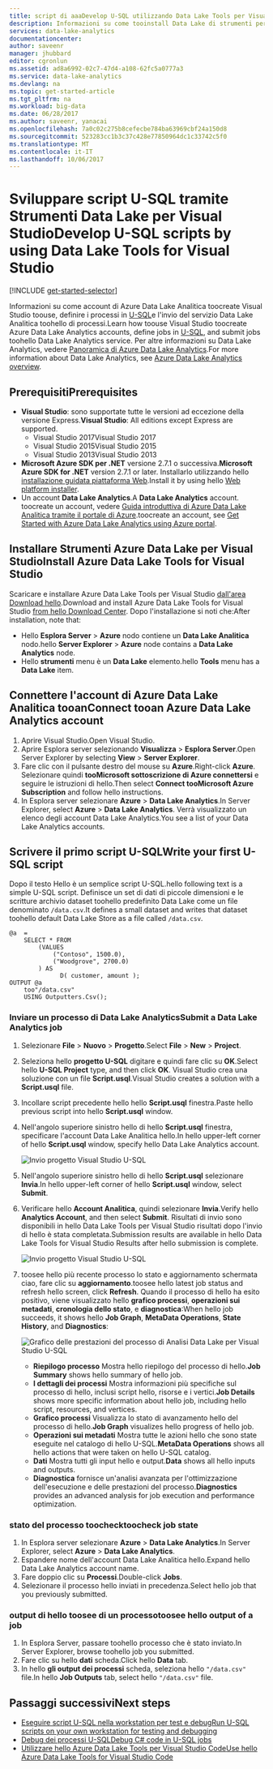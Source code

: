 ```yaml
---
title: script di aaaDevelop U-SQL utilizzando Data Lake Tools per Visual Studio | Documenti Microsoft
description: Informazioni su come tooinstall Data Lake di strumenti per Visual Studio e come toodevelop e testare script U-SQL.
services: data-lake-analytics
documentationcenter: 
author: saveenr
manager: jhubbard
editor: cgronlun
ms.assetid: ad8a6992-02c7-47d4-a108-62fc5a0777a3
ms.service: data-lake-analytics
ms.devlang: na
ms.topic: get-started-article
ms.tgt_pltfrm: na
ms.workload: big-data
ms.date: 06/28/2017
ms.author: saveenr, yanacai
ms.openlocfilehash: 7a0c02c275b8cefecbe784ba63969cbf24a150d8
ms.sourcegitcommit: 523283cc1b3c37c428e77850964dc1c33742c5f0
ms.translationtype: MT
ms.contentlocale: it-IT
ms.lasthandoff: 10/06/2017
---
```

# <a name="develop-u-sql-scripts-by-using-data-lake-tools-for-visual-studio"></a><span data-ttu-id="d5858-103">Sviluppare script U-SQL tramite Strumenti Data Lake per Visual Studio</span><span class="sxs-lookup"><span data-stu-id="d5858-103">Develop U-SQL scripts by using Data Lake Tools for Visual Studio</span></span>
[!INCLUDE [get-started-selector](../../includes/data-lake-analytics-selector-get-started.md)]


<span data-ttu-id="d5858-104">Informazioni su come account di Azure Data Lake Analitica toocreate Visual Studio toouse, definire i processi in [U-SQL](data-lake-analytics-u-sql-get-started.md)e l'invio del servizio Data Lake Analitica toohello di processi.</span><span class="sxs-lookup"><span data-stu-id="d5858-104">Learn how toouse Visual Studio toocreate Azure Data Lake Analytics accounts, define jobs in [U-SQL](data-lake-analytics-u-sql-get-started.md), and submit jobs toohello Data Lake Analytics service.</span></span> <span data-ttu-id="d5858-105">Per altre informazioni su Data Lake Analytics, vedere [Panoramica di Azure Data Lake Analytics](data-lake-analytics-overview.md).</span><span class="sxs-lookup"><span data-stu-id="d5858-105">For more information about Data Lake Analytics, see [Azure Data Lake Analytics overview](data-lake-analytics-overview.md).</span></span>


## <a name="prerequisites"></a><span data-ttu-id="d5858-106">Prerequisiti</span><span class="sxs-lookup"><span data-stu-id="d5858-106">Prerequisites</span></span>

* <span data-ttu-id="d5858-107">**Visual Studio**: sono supportate tutte le versioni ad eccezione della versione Express.</span><span class="sxs-lookup"><span data-stu-id="d5858-107">**Visual Studio**: All editions except Express are supported.</span></span>
    * <span data-ttu-id="d5858-108">Visual Studio 2017</span><span class="sxs-lookup"><span data-stu-id="d5858-108">Visual Studio 2017</span></span>
    * <span data-ttu-id="d5858-109">Visual Studio 2015</span><span class="sxs-lookup"><span data-stu-id="d5858-109">Visual Studio 2015</span></span>
    * <span data-ttu-id="d5858-110">Visual Studio 2013</span><span class="sxs-lookup"><span data-stu-id="d5858-110">Visual Studio 2013</span></span>
* <span data-ttu-id="d5858-111">**Microsoft Azure SDK per .NET** versione 2.7.1 o successiva.</span><span class="sxs-lookup"><span data-stu-id="d5858-111">**Microsoft Azure SDK for .NET** version 2.7.1 or later.</span></span>  <span data-ttu-id="d5858-112">Installarlo utilizzando hello [installazione guidata piattaforma Web](http://www.microsoft.com/web/downloads/platform.aspx).</span><span class="sxs-lookup"><span data-stu-id="d5858-112">Install it by using hello [Web platform installer](http://www.microsoft.com/web/downloads/platform.aspx).</span></span>
* <span data-ttu-id="d5858-113">Un account **Data Lake Analytics**.</span><span class="sxs-lookup"><span data-stu-id="d5858-113">A **Data Lake Analytics** account.</span></span> <span data-ttu-id="d5858-114">toocreate un account, vedere [Guida introduttiva di Azure Data Lake Analitica tramite il portale di Azure](data-lake-analytics-get-started-portal.md).</span><span class="sxs-lookup"><span data-stu-id="d5858-114">toocreate an account, see [Get Started with Azure Data Lake Analytics using Azure portal](data-lake-analytics-get-started-portal.md).</span></span>

## <a name="install-azure-data-lake-tools-for-visual-studio"></a><span data-ttu-id="d5858-115">Installare Strumenti Azure Data Lake per Visual Studio</span><span class="sxs-lookup"><span data-stu-id="d5858-115">Install Azure Data Lake Tools for Visual Studio</span></span> 

<span data-ttu-id="d5858-116">Scaricare e installare Azure Data Lake Tools per Visual Studio [dall'area Download hello](http://aka.ms/adltoolsvs).</span><span class="sxs-lookup"><span data-stu-id="d5858-116">Download and install Azure Data Lake Tools for Visual Studio [from hello Download Center](http://aka.ms/adltoolsvs).</span></span> <span data-ttu-id="d5858-117">Dopo l'installazione si noti che:</span><span class="sxs-lookup"><span data-stu-id="d5858-117">After installation, note that:</span></span>
* <span data-ttu-id="d5858-118">Hello **Esplora Server** > **Azure** nodo contiene un **Data Lake Analitica** nodo.</span><span class="sxs-lookup"><span data-stu-id="d5858-118">hello **Server Explorer** > **Azure** node contains a **Data Lake Analytics** node.</span></span> 
* <span data-ttu-id="d5858-119">Hello **strumenti** menu è un **Data Lake** elemento.</span><span class="sxs-lookup"><span data-stu-id="d5858-119">hello **Tools** menu has a **Data Lake** item.</span></span>

## <a name="connect-tooan-azure-data-lake-analytics-account"></a><span data-ttu-id="d5858-120">Connettere l'account di Azure Data Lake Analitica tooan</span><span class="sxs-lookup"><span data-stu-id="d5858-120">Connect tooan Azure Data Lake Analytics account</span></span>

1. <span data-ttu-id="d5858-121">Aprire Visual Studio.</span><span class="sxs-lookup"><span data-stu-id="d5858-121">Open Visual Studio.</span></span>
2. <span data-ttu-id="d5858-122">Aprire Esplora server selezionando **Visualizza** > **Esplora Server**.</span><span class="sxs-lookup"><span data-stu-id="d5858-122">Open Server Explorer by selecting **View** > **Server Explorer**.</span></span>
3. <span data-ttu-id="d5858-123">Fare clic con il pulsante destro del mouse su **Azure**.</span><span class="sxs-lookup"><span data-stu-id="d5858-123">Right-click **Azure**.</span></span> <span data-ttu-id="d5858-124">Selezionare quindi **tooMicrosoft sottoscrizione di Azure connettersi** e seguire le istruzioni di hello.</span><span class="sxs-lookup"><span data-stu-id="d5858-124">Then select **Connect tooMicrosoft Azure Subscription** and follow hello instructions.</span></span>
4. <span data-ttu-id="d5858-125">In Esplora server selezionare **Azure** > **Data Lake Analytics**.</span><span class="sxs-lookup"><span data-stu-id="d5858-125">In Server Explorer, select **Azure** > **Data Lake Analytics**.</span></span> <span data-ttu-id="d5858-126">Verrà visualizzato un elenco degli account Data Lake Analytics.</span><span class="sxs-lookup"><span data-stu-id="d5858-126">You see a list of your Data Lake Analytics accounts.</span></span>


## <a name="write-your-first-u-sql-script"></a><span data-ttu-id="d5858-127">Scrivere il primo script U-SQL</span><span class="sxs-lookup"><span data-stu-id="d5858-127">Write your first U-SQL script</span></span>

<span data-ttu-id="d5858-128">Dopo il testo Hello è un semplice script U-SQL.</span><span class="sxs-lookup"><span data-stu-id="d5858-128">hello following text is a simple U-SQL script.</span></span> <span data-ttu-id="d5858-129">Definisce un set di dati di piccole dimensioni e le scritture archivio dataset toohello predefinito Data Lake come un file denominato `/data.csv`.</span><span class="sxs-lookup"><span data-stu-id="d5858-129">It defines a small dataset and writes that dataset toohello default Data Lake Store as a file called `/data.csv`.</span></span>

```
@a  = 
    SELECT * FROM 
        (VALUES
            ("Contoso", 1500.0),
            ("Woodgrove", 2700.0)
        ) AS 
              D( customer, amount );
OUTPUT @a
    too"/data.csv"
    USING Outputters.Csv();
```

### <a name="submit-a-data-lake-analytics-job"></a><span data-ttu-id="d5858-130">Inviare un processo di Data Lake Analytics</span><span class="sxs-lookup"><span data-stu-id="d5858-130">Submit a Data Lake Analytics job</span></span>

1. <span data-ttu-id="d5858-131">Selezionare **File** > **Nuovo** > **Progetto**.</span><span class="sxs-lookup"><span data-stu-id="d5858-131">Select **File** > **New** > **Project**.</span></span>

2. <span data-ttu-id="d5858-132">Seleziona hello **progetto U-SQL** digitare e quindi fare clic su **OK**.</span><span class="sxs-lookup"><span data-stu-id="d5858-132">Select hello **U-SQL Project** type, and then click **OK**.</span></span> <span data-ttu-id="d5858-133">Visual Studio crea una soluzione con un file **Script.usql**.</span><span class="sxs-lookup"><span data-stu-id="d5858-133">Visual Studio creates a solution with a **Script.usql** file.</span></span>

3. <span data-ttu-id="d5858-134">Incollare script precedente hello hello **Script.usql** finestra.</span><span class="sxs-lookup"><span data-stu-id="d5858-134">Paste hello previous script into hello **Script.usql** window.</span></span>

4. <span data-ttu-id="d5858-135">Nell'angolo superiore sinistro hello di hello **Script.usql** finestra, specificare l'account Data Lake Analitica hello.</span><span class="sxs-lookup"><span data-stu-id="d5858-135">In hello upper-left corner of hello **Script.usql** window, specify hello Data Lake Analytics account.</span></span>

    ![Invio progetto Visual Studio U-SQL](./media/data-lake-analytics-data-lake-tools-get-started/data-lake-analytics-data-lake-tools-submit-job.png)

5. <span data-ttu-id="d5858-137">Nell'angolo superiore sinistro hello di hello **Script.usql** selezionare **Invia**.</span><span class="sxs-lookup"><span data-stu-id="d5858-137">In hello upper-left corner of hello **Script.usql** window, select **Submit**.</span></span>
6. <span data-ttu-id="d5858-138">Verificare hello **Account Analitica**, quindi selezionare **Invia**.</span><span class="sxs-lookup"><span data-stu-id="d5858-138">Verify hello **Analytics Account**, and then select **Submit**.</span></span> <span data-ttu-id="d5858-139">Risultati di invio sono disponibili in hello Data Lake Tools per Visual Studio risultati dopo l'invio di hello è stata completata.</span><span class="sxs-lookup"><span data-stu-id="d5858-139">Submission results are available in hello Data Lake Tools for Visual Studio Results after hello submission is complete.</span></span>

    ![Invio progetto Visual Studio U-SQL](./media/data-lake-analytics-data-lake-tools-get-started/data-lake-analytics-data-lake-tools-submit-job-advanced.png)
7. <span data-ttu-id="d5858-141">toosee hello più recente processo lo stato e aggiornamento schermata ciao, fare clic su **aggiornamento**.</span><span class="sxs-lookup"><span data-stu-id="d5858-141">toosee hello latest job status and refresh hello screen, click **Refresh**.</span></span> <span data-ttu-id="d5858-142">Quando il processo di hello ha esito positivo, viene visualizzato hello **grafico processi**, **operazioni sui metadati**, **cronologia dello stato**, e **diagnostica**:</span><span class="sxs-lookup"><span data-stu-id="d5858-142">When hello job succeeds, it shows hello **Job Graph**, **MetaData Operations**, **State History**, and **Diagnostics**:</span></span>

    ![Grafico delle prestazioni del processo di Analisi Data Lake per Visual Studio U-SQL](./media/data-lake-analytics-data-lake-tools-get-started/data-lake-analytics-data-lake-tools-performance-graph.png)

   * <span data-ttu-id="d5858-144">**Riepilogo processo** Mostra hello riepilogo del processo di hello.</span><span class="sxs-lookup"><span data-stu-id="d5858-144">**Job Summary** shows hello summary of hello job.</span></span>   
   * <span data-ttu-id="d5858-145">**I dettagli dei processi** Mostra informazioni più specifiche sul processo di hello, inclusi script hello, risorse e i vertici.</span><span class="sxs-lookup"><span data-stu-id="d5858-145">**Job Details** shows more specific information about hello job, including hello script, resources, and vertices.</span></span>
   * <span data-ttu-id="d5858-146">**Grafico processi** Visualizza lo stato di avanzamento hello del processo di hello.</span><span class="sxs-lookup"><span data-stu-id="d5858-146">**Job Graph** visualizes hello progress of hello job.</span></span>
   * <span data-ttu-id="d5858-147">**Operazioni sui metadati** Mostra tutte le azioni hello che sono state eseguite nel catalogo di hello U-SQL.</span><span class="sxs-lookup"><span data-stu-id="d5858-147">**MetaData Operations** shows all hello actions that were taken on hello U-SQL catalog.</span></span>
   * <span data-ttu-id="d5858-148">**Dati** Mostra tutti gli input hello e output.</span><span class="sxs-lookup"><span data-stu-id="d5858-148">**Data** shows all hello inputs and outputs.</span></span>
   * <span data-ttu-id="d5858-149">**Diagnostica** fornisce un'analisi avanzata per l'ottimizzazione dell'esecuzione e delle prestazioni del processo.</span><span class="sxs-lookup"><span data-stu-id="d5858-149">**Diagnostics** provides an advanced analysis for job execution and performance optimization.</span></span>

### <a name="toocheck-job-state"></a><span data-ttu-id="d5858-150">stato del processo toocheck</span><span class="sxs-lookup"><span data-stu-id="d5858-150">toocheck job state</span></span>

1. <span data-ttu-id="d5858-151">In Esplora server selezionare **Azure** > **Data Lake Analytics**.</span><span class="sxs-lookup"><span data-stu-id="d5858-151">In Server Explorer, select **Azure** > **Data Lake Analytics**.</span></span> 
2. <span data-ttu-id="d5858-152">Espandere nome dell'account Data Lake Analitica hello.</span><span class="sxs-lookup"><span data-stu-id="d5858-152">Expand hello Data Lake Analytics account name.</span></span>
3. <span data-ttu-id="d5858-153">Fare doppio clic su **Processi**.</span><span class="sxs-lookup"><span data-stu-id="d5858-153">Double-click **Jobs**.</span></span>
4. <span data-ttu-id="d5858-154">Selezionare il processo hello inviati in precedenza.</span><span class="sxs-lookup"><span data-stu-id="d5858-154">Select hello job that you previously submitted.</span></span>

### <a name="toosee-hello-output-of-a-job"></a><span data-ttu-id="d5858-155">output di hello toosee di un processo</span><span class="sxs-lookup"><span data-stu-id="d5858-155">toosee hello output of a job</span></span>

1. <span data-ttu-id="d5858-156">In Esplora Server, passare toohello processo che è stato inviato.</span><span class="sxs-lookup"><span data-stu-id="d5858-156">In Server Explorer, browse toohello job you submitted.</span></span>
2. <span data-ttu-id="d5858-157">Fare clic su hello **dati** scheda.</span><span class="sxs-lookup"><span data-stu-id="d5858-157">Click hello **Data** tab.</span></span>
3. <span data-ttu-id="d5858-158">In hello **gli output dei processi** scheda, seleziona hello `"/data.csv"` file.</span><span class="sxs-lookup"><span data-stu-id="d5858-158">In hello **Job Outputs** tab, select hello `"/data.csv"` file.</span></span>

## <a name="next-steps"></a><span data-ttu-id="d5858-159">Passaggi successivi</span><span class="sxs-lookup"><span data-stu-id="d5858-159">Next steps</span></span>

* [<span data-ttu-id="d5858-160">Eseguire script U-SQL nella workstation per test e debug</span><span class="sxs-lookup"><span data-stu-id="d5858-160">Run U-SQL scripts on your own workstation for testing and debugging</span></span>](data-lake-analytics-data-lake-tools-local-run.md)
* [<span data-ttu-id="d5858-161">Debug dei processi U-SQL</span><span class="sxs-lookup"><span data-stu-id="d5858-161">Debug C# code in U-SQL jobs</span></span>](data-lake-analytics-debug-u-sql-jobs.md)
* [<span data-ttu-id="d5858-162">Utilizzare hello Azure Data Lake Tools per Visual Studio Code</span><span class="sxs-lookup"><span data-stu-id="d5858-162">Use hello Azure Data Lake Tools for Visual Studio Code</span></span>](data-lake-analytics-data-lake-tools-for-vscode.md)
